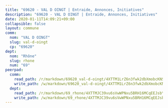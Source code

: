 ```yaml
---
title: "69620 - VAL D OINGT | Entraide, Annonces, Initiatives"
description: "69620 - VAL D OINGT | Entraide, Annonces, Initiatives"
date: 2020-01-11T14:09:21+09:00
collapsible: false
layout: commune
comm:
  nom: "VAL D OINGT"
  slug: val-d-oingt
  cp: "69620"
dept:
  nom: "Rhône"
  slug: rhone
  num: "69"
peerpad:
  comm:
    read_path: /r/markdown/69620_val-d-oingt/4XTTM1LrZ6n3fwk2dbXmobcKNS6iW7opqPj6JbFK2ookyatTx
    write_path: /w/markdown/69620_val-d-oingt/4XTTM1LrZ6n3fwk2dbXmobcKNS6iW7opqPj6JbFK2ookyatTx-K3TgUY4Gjea2ZJeyRCSq7jC2yMDLNfis5d3tSpAsohagHH8AVSB4H29fYshgzmjkmKzx37QthqKgWsk7Q4YRsDcuqq9EAneCSFjhTGzWgwgDGJ2LkyF4ibQSzdZ5FBXPZhpmqPxa
  dept:
    read_path: /r/markdown/69_rhone/4XTTMJC39vu6sVwWPNxu5BRH16MCqEEJsbYu4RNyAxnNmNtVW
    write_path: /w/markdown/69_rhone/4XTTMJC39vu6sVwWPNxu5BRH16MCqEEJsbYu4RNyAxnNmNtVW-K3TgUzVUEXrXvc8NoaD9JfiBpc5MBFP7KZFqLEsm11xqJDEwSVMy7UACp2eYMzek3K6y2WLoyzq5xdKMZeizKNpfHbUBgJcoYSqfidBaPx8RcTCPmdCXhdgeLZLEYHVco5fHD6Pz
---
```


